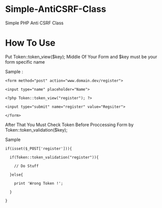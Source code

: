 # Simple-AntiCSRF-Class
Simple PHP Anti CSRF Class

# How To Use 

Put Token::token_view($key); Middle Of Your Form and $key must be your form specific name

Sample :
```
<form method="post" action="www.domain.dev/register">

<input type="name" placeholder="Name">

<?php Token::token_view("register"); ?>

<input type="submit" name="register" value="Regsiter">

</form>
```
After That You Must Check Token Before Proccessing Form by Token::token_validation($key);

Sample 
```  
if(isset($_POST['register'])){

  if(Token::token_validation("register")){
  
    // Do Stuff
  
  }else{
  
    print 'Wrong Token !';
  
  }

}
```
